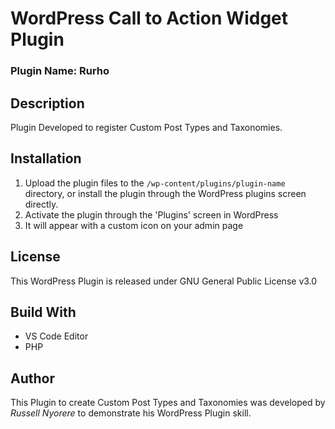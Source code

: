 # WordPress Call to Action Widget Plugin

### Plugin Name:       Rurho

## Description

 Plugin Developed to register Custom Post Types and Taxonomies.
 
## Installation

1. Upload the plugin files to the `/wp-content/plugins/plugin-name` directory, or install the plugin through the WordPress plugins screen directly.
2. Activate the plugin through the 'Plugins' screen in WordPress
3. It will appear with a custom icon on your admin page

## License

This WordPress Plugin is released under GNU General Public License v3.0


## Build With

  * VS Code Editor
  * PHP
  
## Author

This Plugin to create Custom Post Types and Taxonomies was developed by *Russell Nyorere* to demonstrate his WordPress Plugin skill.
